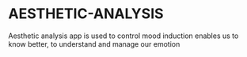 # AESTHETIC-ANALYSIS
Aesthetic analysis app is used to control mood induction enables us to know better, to understand and manage our emotion
